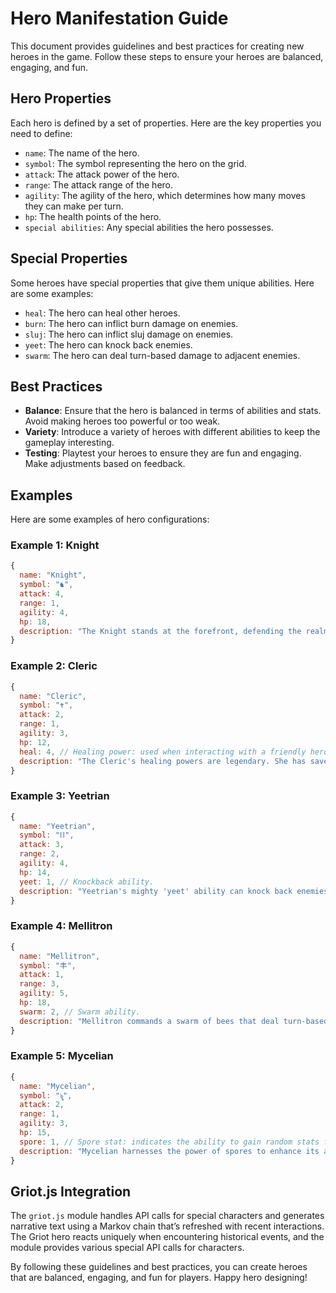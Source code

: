 # Hero Manifestation Guide

This document provides guidelines and best practices for creating new heroes in the game. Follow these steps to ensure your heroes are balanced, engaging, and fun.

## Hero Properties

Each hero is defined by a set of properties. Here are the key properties you need to define:

- `name`: The name of the hero.
- `symbol`: The symbol representing the hero on the grid.
- `attack`: The attack power of the hero.
- `range`: The attack range of the hero.
- `agility`: The agility of the hero, which determines how many moves they can make per turn.
- `hp`: The health points of the hero.
- `special abilities`: Any special abilities the hero possesses.

## Special Properties

Some heroes have special properties that give them unique abilities. Here are some examples:

- `heal`: The hero can heal other heroes.
- `burn`: The hero can inflict burn damage on enemies.
- `sluj`: The hero can inflict sluj damage on enemies.
- `yeet`: The hero can knock back enemies.
- `swarm`: The hero can deal turn-based damage to adjacent enemies.

## Best Practices

- **Balance**: Ensure that the hero is balanced in terms of abilities and stats. Avoid making heroes too powerful or too weak.
- **Variety**: Introduce a variety of heroes with different abilities to keep the gameplay interesting.
- **Testing**: Playtest your heroes to ensure they are fun and engaging. Make adjustments based on feedback.

## Examples

Here are some examples of hero configurations:

### Example 1: Knight

```javascript
{
  name: "Knight",
  symbol: "♞",
  attack: 4,
  range: 1,
  agility: 4,
  hp: 18,
  description: "The Knight stands at the forefront, defending the realm with unwavering courage. Known for his unbreakable defense, he once held the line against an entire army, his shield never faltering."
}
```

### Example 2: Cleric

```javascript
{
  name: "Cleric",
  symbol: "✝",
  attack: 2,
  range: 1,
  agility: 3,
  hp: 12,
  heal: 4, // Healing power: used when interacting with a friendly hero.
  description: "The Cleric's healing powers are legendary. She has saved countless lives on the battlefield, her touch mending wounds and restoring hope."
}
```

### Example 3: Yeetrian

```javascript
{
  name: "Yeetrian",
  symbol: "⛓",
  attack: 3,
  range: 2,
  agility: 4,
  hp: 14,
  yeet: 1, // Knockback ability.
  description: "Yeetrian's mighty 'yeet' ability can knock back enemies with a single blow, sending them crashing into walls and obstacles. His strength is unmatched, and his enemies fear his powerful strikes."
}
```

### Example 4: Mellitron

```javascript
{
  name: "Mellitron",
  symbol: "丰",
  attack: 1,
  range: 3,
  agility: 5,
  hp: 18,
  swarm: 2, // Swarm ability.
  description: "Mellitron commands a swarm of bees that deal turn-based damage to any enemy in an adjacent tile. His bees sting with relentless fury, and his enemies are left in agony."
}
```

### Example 5: Mycelian

```javascript
{
  name: "Mycelian",
  symbol: "ৡ",
  attack: 2,
  range: 1,
  agility: 3,
  hp: 15,
  spore: 1, // Spore stat: indicates the ability to gain random stats from mushrooms.
  description: "Mycelian harnesses the power of spores to enhance its abilities. It thrives in the presence of mushrooms, gaining random stat boosts."
}
```

## Griot.js Integration

The `griot.js` module handles API calls for special characters and generates narrative text using a Markov chain that’s refreshed with recent interactions. The Griot hero reacts uniquely when encountering historical events, and the module provides various special API calls for characters.

By following these guidelines and best practices, you can create heroes that are balanced, engaging, and fun for players. Happy hero designing!
